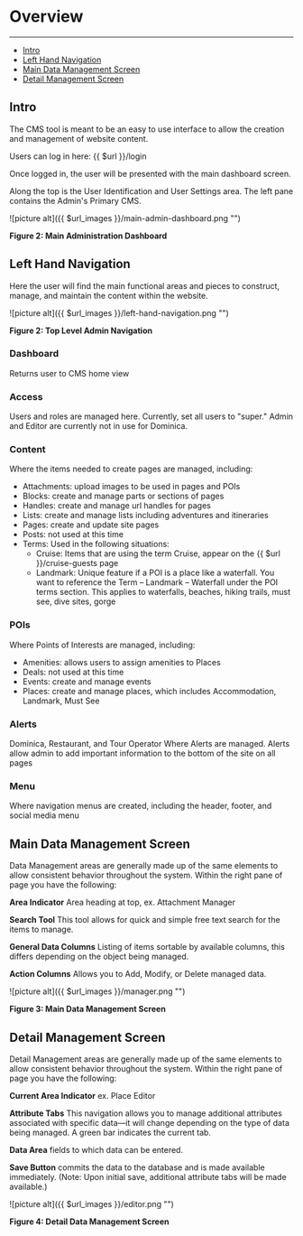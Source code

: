 # Overview

---

- [Intro](#section-1)
- [Left Hand Navigation](#section-2)
- [Main Data Management Screen](#section-3)
- [Detail Management Screen](#section-4)

<a name="section-1"></a>
## Intro

The CMS tool is meant to be an easy to use interface to allow the creation and management of website content.

Users can log in here:​ {{ $url }}/login

Once logged in, the user will be presented with the main dashboard screen.

Along the top is the User Identification and User Settings area. The left pane contains the Admin's Primary CMS.

![picture alt]({{ $url_images }}/main-admin-dashboard.png "")

**Figure 2: Main Administration Dashboard**

<a name="section-2"></a>
## Left Hand Navigation

Here the user will find the main functional areas and pieces to construct, manage, and maintain the content within the website.

![picture alt]({{ $url_images }}/left-hand-navigation.png "")

**Figure 2: Top Level Admin Navigation**

### Dashboard

Returns user to CMS home view

### Access

Users and roles are managed here. Currently, set all users to "super." Admin and Editor are currently not in use for Dominica.

### Content

Where the items needed to create pages are managed, including:
* Attachments: upload images to be used in pages and POIs
* Blocks: create and manage parts or sections of pages
* Handles: create and manage url handles for pages
* Lists: create and manage lists including adventures and itineraries
* Pages: create and update site pages
* Posts: not used at this time
* Terms: Used in the following situations:
    * Cruise: Items that are using the term Cruise, appear on the {{ $url }}/cruise-guests​ page
    * Landmark: Unique feature if a POI is a place like a waterfall. You want to reference the Term – Landmark – Waterfall under the POI terms section. This applies to waterfalls, beaches, hiking trails, must see, dive sites, gorge

### POIs

Where Points of Interests are managed, including:
* Amenities: allows users to assign amenities to Places
* Deals: not used at this time
* Events: create and manage events
* Places: create and manage places, which includes Accommodation, Landmark, Must See

### Alerts

Dominica, Restaurant, and Tour Operator
Where Alerts are managed. Alerts allow admin to add important information to the bottom of the site on all pages

### Menu

Where navigation menus are created, including the header, footer, and social media menu

<a name="section-3"></a>
## Main Data Management Screen

Data Management areas are generally made up of the same elements to allow consistent behavior throughout the system. Within the right pane of page you have the following:

**Area Indicator​​** Area heading at top, ex. Attachment Manager

**Search Tool​​** This tool allows for quick and simple free text search for the items to manage.

**General Data Columns​​** Listing of items sortable by available columns, this differs depending on the object being managed.

**Action Columns​​** Allows you to Add, Modify, or Delete managed data.

![picture alt]({{ $url_images }}/manager.png "")

**Figure 3: Main Data Management Screen**

<a name="section-4"></a>
## Detail Management Screen

Detail Management areas are generally made up of the same elements to allow consistent behavior throughout the system. Within the right pane of page you have the following:

**Current Area Indicator​​** ex. Place Editor

**Attribute Tabs​​** This navigation allows you to manage additional attributes associated with specific data—it will change depending on the type of data being managed. A green bar indicates the current tab.

**Data Area​​** fields to which data can be entered.

**Save Button​​** commits the data to the database and is made available immediately. ​(Note: Upon
initial save, additional attribute tabs will be made available.)

![picture alt]({{ $url_images }}/editor.png "")

**Figure 4: Detail Data Management Screen**